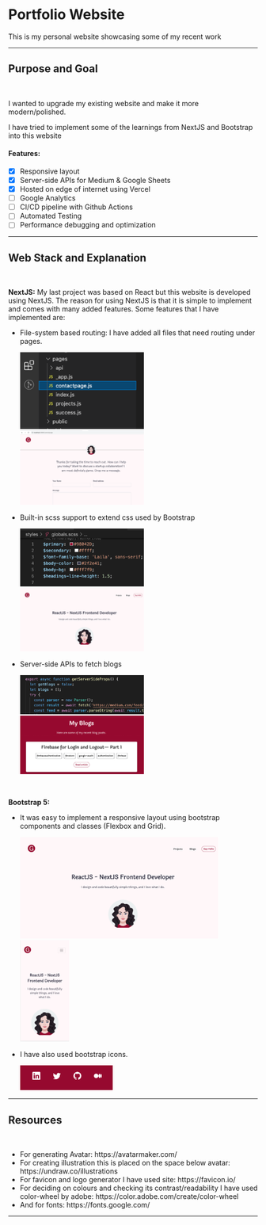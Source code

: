 <h1>Portfolio Website</h1>
<p>This is my personal website showcasing some of my recent work</p>
<hr/>
<h2>Purpose and Goal</h2>
<br/>
<p>I wanted to upgrade my existing website and make it more modern/polished. </p>
<p>I have tried to implement some of the learnings from NextJS and Bootstrap into this website</p>

#### Features:
- [x] Responsive layout
- [x] Server-side APIs for Medium & Google Sheets
- [x] Hosted on edge of internet using Vercel
- [ ] Google Analytics
- [ ] CI/CD pipeline with Github Actions
- [ ] Automated Testing  
- [ ] Performance debugging and optimization

<hr/>
<h2>Web Stack and Explanation</h2>
<br/>
<p><strong>NextJS:</strong> My last project was based on React but this website is developed using NextJS. The reason for using NextJS is that it is simple to implement and comes with many added features. Some features that I have implemented are:
<br/>
<ul>
<li>File-system based routing: I have added all files that need routing under pages.
<p float="left">
<img width="250" src="./Images/forReadme/pages.png"/> <img width="250" src="./Images/forReadme/contactpage.png"/></p></li>
<li>
Built-in scss support to extend css used by Bootstrap
<p float="left">
<img width="250"  src="./Images/forReadme/scss.png"/> <img width="250" src="./Images/forReadme/website.png"/></p></li>
<li>Server-side APIs to fetch blogs
<p float="left">
<img width="250"  src="./Images/forReadme/api.png"/> <img width="250" src="./Images/forReadme/blog.png"/></p></li>
</ul>
<br/>
<p><strong>Bootstrap 5:</strong>
<ul>
<li> It was easy to implement a responsive layout using bootstrap components and classes (Flexbox and Grid). 
<p float="left">
<img width="400"  src="./Images/forReadme/website.png"/> <img height="205" src="./Images/forReadme/mobile.png"/></p></li>
<li>I have also used bootstrap icons.

<img height="50" src="./Images/forReadme/icons.png"/></li></ul></p>

<hr/>
<h2>Resources</h2>
<br/>
<ul>
<li>For generating Avatar: https://avatarmaker.com/ </li>
<li>For creating illustration this is placed on the space below avatar: https://undraw.co/illustrations </li>
<li>For favicon and logo generator I have used site: https://favicon.io/</li>
<li>For deciding on colours and checking its contrast/readability I have used color-wheel by adobe: https://color.adobe.com/create/color-wheel </li>
<li>And for fonts: https://fonts.google.com/ </li>
</ul>
<hr/>
